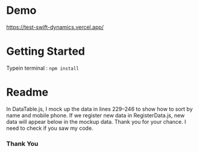 # Demo
https://test-swift-dynamics.vercel.app/
# Getting Started
Typein terminal : `npm install`
# Readme
In DataTable.js, I mock up the data in lines 229–246 to show how to sort by name and mobile phone.
If we register new data in RegisterData.js, new data will appear below in the mockup data.
Thank you for your chance. I need to check if you saw my code.

### Thank You
